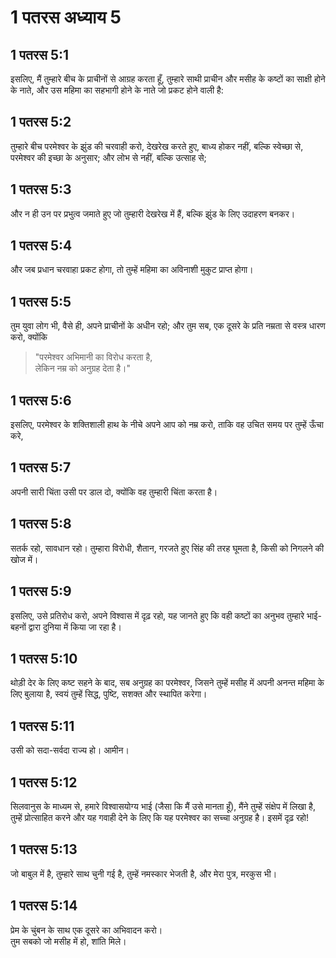 # 1 पतरस अध्याय 5

## 1 पतरस 5:1

इसलिए, मैं तुम्हारे बीच के प्राचीनों से आग्रह करता हूँ, तुम्हारे साथी प्राचीन और मसीह के कष्टों का साक्षी होने के नाते, और उस महिमा का सहभागी होने के नाते जो प्रकट होने वाली है:

## 1 पतरस 5:2

तुम्हारे बीच परमेश्वर के झुंड की चरवाही करो, देखरेख करते हुए, बाध्य होकर नहीं, बल्कि स्वेच्छा से, परमेश्वर की इच्छा के अनुसार; और लोभ से नहीं, बल्कि उत्साह से;

## 1 पतरस 5:3

और न ही उन पर प्रभुत्व जमाते हुए जो तुम्हारी देखरेख में हैं, बल्कि झुंड के लिए उदाहरण बनकर।

## 1 पतरस 5:4

और जब प्रधान चरवाहा प्रकट होगा, तो तुम्हें महिमा का अविनाशी मुकुट प्राप्त होगा।

## 1 पतरस 5:5

तुम युवा लोग भी, वैसे ही, अपने प्राचीनों के अधीन रहो; और तुम सब, एक दूसरे के प्रति नम्रता से वस्त्र धारण करो, क्योंकि

> "परमेश्वर अभिमानी का विरोध करता है,  
> लेकिन नम्र को अनुग्रह देता है।"

## 1 पतरस 5:6

इसलिए, परमेश्वर के शक्तिशाली हाथ के नीचे अपने आप को नम्र करो, ताकि वह उचित समय पर तुम्हें ऊँचा करे,

## 1 पतरस 5:7

अपनी सारी चिंता उसी पर डाल दो, क्योंकि वह तुम्हारी चिंता करता है।

## 1 पतरस 5:8

सतर्क रहो, सावधान रहो। तुम्हारा विरोधी, शैतान, गरजते हुए सिंह की तरह घूमता है, किसी को निगलने की खोज में।

## 1 पतरस 5:9

इसलिए, उसे प्रतिरोध करो, अपने विश्वास में दृढ़ रहो, यह जानते हुए कि वही कष्टों का अनुभव तुम्हारे भाई-बहनों द्वारा दुनिया में किया जा रहा है।

## 1 पतरस 5:10

थोड़ी देर के लिए कष्ट सहने के बाद, सब अनुग्रह का परमेश्वर, जिसने तुम्हें मसीह में अपनी अनन्त महिमा के लिए बुलाया है, स्वयं तुम्हें सिद्ध, पुष्टि, सशक्त और स्थापित करेगा।

## 1 पतरस 5:11

उसी को सदा-सर्वदा राज्य हो। आमीन।

## 1 पतरस 5:12

सिलवानुस के माध्यम से, हमारे विश्वासयोग्य भाई (जैसा कि मैं उसे मानता हूँ), मैंने तुम्हें संक्षेप में लिखा है, तुम्हें प्रोत्साहित करने और यह गवाही देने के लिए कि यह परमेश्वर का सच्चा अनुग्रह है। इसमें दृढ़ रहो!

## 1 पतरस 5:13

जो बाबुल में है, तुम्हारे साथ चुनी गई है, तुम्हें नमस्कार भेजती है, और मेरा पुत्र, मरकुस भी।

## 1 पतरस 5:14

प्रेम के चुंबन के साथ एक दूसरे का अभिवादन करो।  
तुम सबको जो मसीह में हो, शांति मिले।
